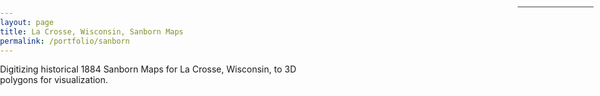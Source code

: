 ```yaml
---
layout: page
title: La Crosse, Wisconsin, Sanborn Maps
permalink: /portfolio/sanborn
---
```


<html>
<head>
<meta charset="utf-8">
<title>Sanborn Map</title>
<meta name="viewport" content="initial-scale=1,maximum-scale=1,user-scalable=no">
<link href="https://api.mapbox.com/mapbox-gl-js/v3.12.0/mapbox-gl.css" rel="stylesheet">
<script src="https://api.mapbox.com/mapbox-gl-js/v3.12.0/mapbox-gl.js"></script>
<style>
body { margin: 0; padding: 0; }
/* #map { position: relative;  } */
/* #map { position: absolute; top: 20%; right:20%; bottom: 20%; left:20%; } */
#map {  width: 100%; height:400px }
</style>
</head>
<body>
Digitizing historical 1884 Sanborn Maps for La Crosse, Wisconsin, to 3D polygons for visualization.
<style>
    #menu {
        background: #fff;
        position: absolute;
        z-index: 1;
        top: 10px;
        right: 10px;
        border-radius: 3px;
        width: 120px;
        border: 1px solid rgba(0, 0, 0, 0.4);
        font-family: 'Open Sans', sans-serif;
    }
    #menu a {
        font-size: 13px;
        color: #404040;
        display: block;
        margin: 0;
        padding: 0;
        padding: 10px;
        text-decoration: none;
        border-bottom: 1px solid rgba(0, 0, 0, 0.25);
        text-align: center;
    }
    #menu a:last-child {
        border: none;
    }
    #menu a:hover {
        background-color: #f8f8f8;
        color: #404040;
    }
    #menu a.active {
        background-color: #3887be;
        color: #ffffff;
    }
    #menu a.active:hover {
        background: #3074a4;
    }
</style>
<div id="map"></div>
<nav id="menu"></nav>
<div id="map"></div>
<script>
	mapboxgl.accessToken = 'pk.eyJ1IjoibGFuZG9sdGtsIiwiYSI6ImNtYzg3Y2tqNTB0ZzUybHBrdmNpNzVtNWUifQ.nkZuU2AjjAtWrJ_LLfXulA';
    const map = new mapboxgl.Map({
        container: 'map',
        style: 'mapbox://styles/landoltkl/cmcqkoydf00mc01s1clc65muj',
        projection: 'globe', // Display the map as a globe, since satellite-v9 defaults to Mercator
        zoom: 15,
        center: [-91.252, 43.814]
    });
    map.addControl(new mapboxgl.NavigationControl());
    map.scrollZoom.disable();
    map.on('style.load', () => {
        map.setFog({}); // Set the default atmosphere style
    });
    // The following values can be changed to control rotation speed:
    // At low zooms, complete a revolution every two minutes.
    const secondsPerRevolution = 240;
    // Above zoom level 5, do not rotate.
    const maxSpinZoom = 5;
    // Rotate at intermediate speeds between zoom levels 3 and 5.
    const slowSpinZoom = 3;
    let userInteracting = false;
    const spinEnabled = true;
    function spinGlobe() {
        const zoom = map.getZoom();
        if (spinEnabled && !userInteracting && zoom < maxSpinZoom) {
            let distancePerSecond = 360 / secondsPerRevolution;
            if (zoom > slowSpinZoom) {
                // Slow spinning at higher zooms
                const zoomDif =
                    (maxSpinZoom - zoom) / (maxSpinZoom - slowSpinZoom);
                distancePerSecond *= zoomDif;
            }
            const center = map.getCenter();
            center.lng -= distancePerSecond;
            // Smoothly animate the map over one second.
            // When this animation is complete, it calls a 'moveend' event.
            map.easeTo({ center, duration: 1000, easing: (n) => n });
        }
    }
    // Pause spinning on interaction
    map.on('mousedown', () => {
        userInteracting = true;
    });
    map.on('dragstart', () => {
        userInteracting = true;
    });
    // When animation is complete, start spinning if there is no ongoing interaction
    map.on('moveend', () => {
        spinGlobe();
    });
    spinGlobe();
    <button id="toggle-layer">Toggle Layer</button>
    map.on('load', () => {
  // Replace 'your-layer-id' with the actual ID of the layer in your style
        const layerId = 'lax-draft1-4326-8-a6w8qq';
        document.getElementById('toggle-layer').addEventListener('click', () => {
            const visibility = map.getLayoutProperty(layerId, 'visibility');
            if (visibility === 'visible') {
            map.setLayoutProperty(layerId, 'visibility', 'none');
            } else {
            map.setLayoutProperty(layerId, 'visibility', 'visible');
            }
        });
        });

</script>

</body>
</html>
